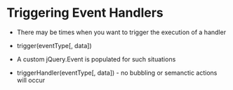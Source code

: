 # Triggering Event Handlers

- There may be times when you want to trigger the execution of a handler

- trigger(eventType[, data])

- A custom jQuery.Event is populated for such situations
- triggerHandler(eventType[, data]) - no bubbling or semanctic actions will occur
